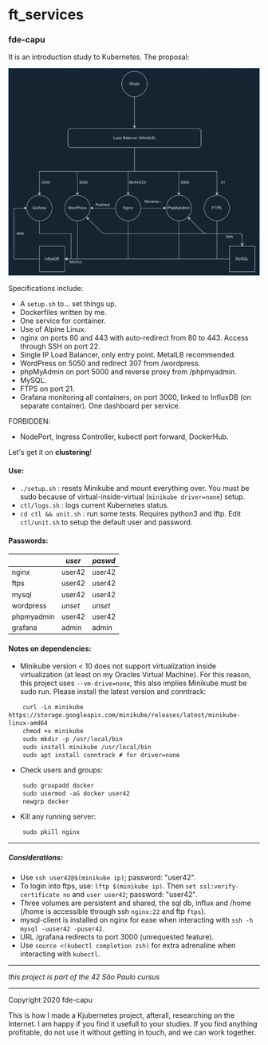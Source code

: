 # ft_services
### fde-capu

It is an introduction study to Kubernetes.
The proposal:

![42 given cluster chart](https://github.com/fde-capu/ft_services/blob/master/chart.png "Cluster Chart Given by 42")

Specifications include:

- A `setup.sh` to... set things up.
- Dockerfiles written by me.
- One service for container.
- Use of Alpine Linux.
- nginx on ports 80 and 443 with auto-redirect from 80 to 443. Access through SSH on port 22.
- Single IP Load Balancer, only entry point. MetalLB recommended.
- WordPress on 5050 and redirect 307 from /wordpress.
- phpMyAdmin on port 5000 and reverse proxy from /phpmyadmin.
- MySQL.
- FTPS on port 21.
- Grafana monitoring all containers, on port 3000, linked to InfluxDB (on separate container). One dashboard per service.

FORBIDDEN:
- NodePort, Ingress Controller, kubectl port forward, DockerHub.

Let's get it on **clustering**!

#### Use:

- `./setup.sh` : resets Minikube and mount everything over. You must be sudo because of virtual-inside-virtual (`minikube driver=none`) setup.
- `ctl/logs.sh` : logs current Kubernetes status.
- `cd ctl && unit.sh` : run some tests. Requires python3 and lftp. Edit `ctl/unit.sh` to setup the default user and password.

#### Passwords:

|               | _user_  | _paswd_ |
| ------------- | ------- | ------- |
| nginx         | user42  | user42  |
| ftps          | user42  | user42  |
| mysql         | user42  | user42  |
| wordpress     | _unset_ | _unset_ |
| phpmyadmin    | user42  | user42  |
| grafana       | admin   | admin   |

#### Notes on dependencies:

- Minikube version < 10 does not support virtualization inside virtualization (at least on my Oracles Virtual Machine). For this reason, this project uses `--vm-drive=none`, this also implies Minikube must be sudo run. Please install the latest version and conntrack:

```
	curl -Lo minikube https://storage.googleapis.com/minikube/releases/latest/minikube-linux-amd64
	chmod +x minikube
	sudo mkdir -p /usr/local/bin
	sudo install minikube /usr/local/bin
	sudo apt install conntrack # for driver=none
```

- Check users and groups:

```
	sudo groupadd docker
	sudo usermod -aG docker user42
	newgrp docker
```

- Kill any running server:

```
	sudo pkill nginx
```

---

##### Considerations:

- Use `ssh user42@$(minikube ip)`; password: "user42".
- To login into ftps, use: `lftp $(minikube ip)`. Then `set ssl:verify-certificate no` and `user user42`; password: "user42".
- Three volumes are persistent and shared, the sql db, influx and /home (/home is accessible through ssh `nginx:22` and ftp `ftps`).
- mysql-client is installed on nginx for ease when interacting with `ssh -h mysql -uuser42 -puser42`.
- URL /grafana redirects to port 3000 (unrequested feature).
- Use `source <(kubectl completion zsh)` for extra adrenaline when interacting with `kubectl`.

---

*this project is part of the 42 São Paulo cursus*

---

Copyright 2020 fde-capu

This is how I made a Kjubernetes project, afterall, researching on the Internet. I am happy if you find it usefull to your studies. If you find anything profitable, do not use it without getting in touch, and we can work together.
